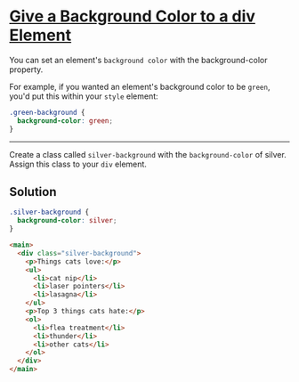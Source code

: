 # [Give a Background Color to a div Element](https://learn.freecodecamp.org/responsive-web-design/basic-css/give-a-background-color-to-a-div-element)

You can set an element's `background color` with the background-color property.

For example, if you wanted an element's background color to be `green`, you'd put this within your `style` element:

```css
.green-background {
  background-color: green;
}
```

---

Create a class called `silver-background` with the `background-color` of silver. Assign this class to your `div` element.

## Solution

```css
.silver-background {
  background-color: silver;
}
```

```html
<main>
  <div class="silver-background">
    <p>Things cats love:</p>
    <ul>
      <li>cat nip</li>
      <li>laser pointers</li>
      <li>lasagna</li>
    </ul>
    <p>Top 3 things cats hate:</p>
    <ol>
      <li>flea treatment</li>
      <li>thunder</li>
      <li>other cats</li>
    </ol>
  </div>
</main>
```